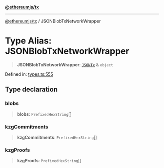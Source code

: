 [**@ethereumjs/tx**](../README.md)

***

[@ethereumjs/tx](../README.md) / JSONBlobTxNetworkWrapper

# Type Alias: JSONBlobTxNetworkWrapper

> **JSONBlobTxNetworkWrapper**: [`JSONTx`](../interfaces/JSONTx.md) & `object`

Defined in: [types.ts:555](https://github.com/Dargon789/ethereumjs-monorepo/blob/master/packages/tx/src/types.ts#L555)

## Type declaration

### blobs

> **blobs**: `PrefixedHexString`[]

### kzgCommitments

> **kzgCommitments**: `PrefixedHexString`[]

### kzgProofs

> **kzgProofs**: `PrefixedHexString`[]
